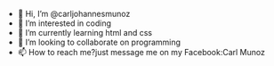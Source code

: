 - 👋 Hi, I’m @carljohannesmunoz
- 👀 I’m interested in coding
- 🌱 I’m currently learning html and css
- 💞️ I’m looking to collaborate on programming 
- 📫 How to reach me?just message me on my Facebook:Carl Munoz

<!---
carljohannesmunoz/carljohannesmunoz is a ✨ special ✨ repository because its `README.md` (this file) appears on your GitHub profile.
You can click the Preview link to take a look at your changes.
--->
